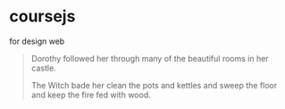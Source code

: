 # coursejs
for design web
> Dorothy followed her through many of the beautiful rooms in her castle.
>
> The Witch bade her clean the pots and kettles and sweep the floor and keep the fire fed with wood.
